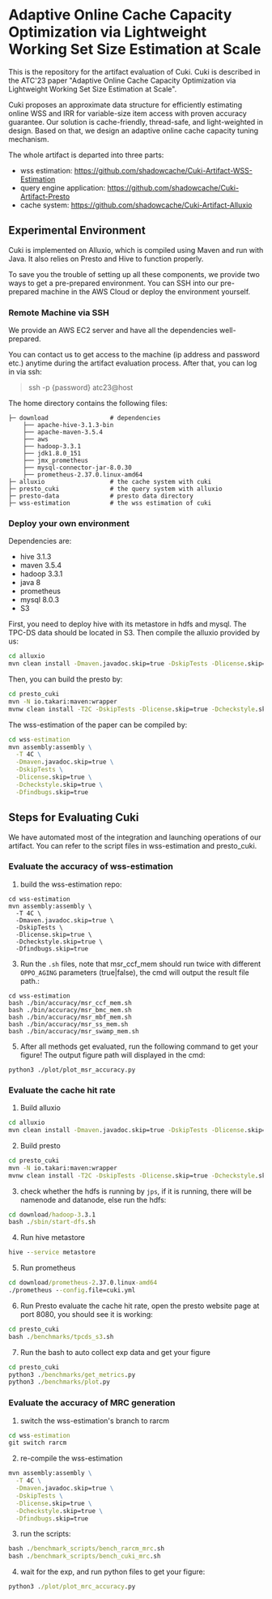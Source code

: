 # Adaptive Online Cache Capacity Optimization via Lightweight Working Set Size Estimation at Scale

This is the repository for the artifact evaluation of Cuki. Cuki is described in the ATC'23 paper "Adaptive Online Cache Capacity Optimization via Lightweight Working Set Size Estimation at Scale".

Cuki proposes an approximate data structure for efficiently estimating online WSS and IRR for variable-size item access with proven accuracy guarantee. Our solution is cache-friendly, thread-safe, and light-weighted in design. Based on that, we design an adaptive online cache capacity tuning mechanism.

The whole artifact is departed into three parts:
- wss estimation: https://github.com/shadowcache/Cuki-Artifact-WSS-Estimation
- query engine application: https://github.com/shadowcache/Cuki-Artifact-Presto
- cache system: https://github.com/shadowcache/Cuki-Artifact-Alluxio

## Experimental Environment
Cuki is implemented on Alluxio, which is compiled using Maven and run with Java. It also relies on Presto and Hive to function properly.

To save you the trouble of setting up all these components, we provide two ways to get a pre-prepared environment. You can SSH into our pre-prepared machine in the AWS Cloud or deploy the environment yourself.

### Remote Machine via SSH
We provide an AWS EC2 server and have all the dependencies well-prepared.

You can contact us to get access to the machine (ip address and password etc.) anytime during the artifact evaluation process. After that, you can log in via ssh:

> ssh -p {password} atc23@host

The home directory contains the following files:
```
├─ download                 # dependencies
    ├── apache-hive-3.1.3-bin 
    ├── apache-maven-3.5.4
    ├── aws
    ├── hadoop-3.3.1
    ├── jdk1.8.0_151
    ├── jmx_prometheus
    ├── mysql-connector-jar-8.0.30
    ├── prometheus-2.37.0.linux-amd64
├─ alluxio                  # the cache system with cuki
├─ presto_cuki              # the query system with alluxio
├─ presto-data              # presto data directory
├─ wss-estimation           # the wss estimation of cuki
```

### Deploy your own environment
Dependencies are:
- hive 3.1.3
- maven 3.5.4
- hadoop 3.3.1
- java 8
- prometheus
- mysql 8.0.3
- S3


First, you need to deploy hive with its metastore in hdfs and mysql. The TPC-DS data should be located in S3. Then compile the alluxio provided by us:
```cmd
cd alluxio
mvn clean install -Dmaven.javadoc.skip=true -DskipTests -Dlicense.skip=true -Dcheckstyle.skip=true -Dfindbugs.skip=true -Prelease
```

Then, you can build the presto by:
```cmd
cd presto_cuki
mvn -N io.takari:maven:wrapper
mvnw clean install -T2C -DskipTests -Dlicense.skip=true -Dcheckstyle.skip=true -Dfindbugs.skip=true -pl '!presto-docs'
``` 

The wss-estimation of the paper can be compiled by:
```cmd
cd wss-estimation
mvn assembly:assembly \
  -T 4C \
  -Dmaven.javadoc.skip=true \
  -DskipTests \
  -Dlicense.skip=true \
  -Dcheckstyle.skip=true \
  -Dfindbugs.skip=true
```

##  Steps for Evaluating Cuki
We have automated most of the integration and launching operations of our artifact. You can refer to the script files in wss-estimation and presto_cuki.

### Evaluate the accuracy of wss-estimation
1. build the wss-estimation repo:
```
cd wss-estimation
mvn assembly:assembly \
  -T 4C \
  -Dmaven.javadoc.skip=true \
  -DskipTests \
  -Dlicense.skip=true \
  -Dcheckstyle.skip=true \
  -Dfindbugs.skip=true
```
3. Run the `.sh` files, note that msr_ccf_mem should run twice with different `OPPO_AGING` parameters (true|false), the cmd will output the result file path.:
```
cd wss-estimation
bash ./bin/accuracy/msr_ccf_mem.sh
bash ./bin/accuracy/msr_bmc_mem.sh
bash ./bin/accuracy/msr_mbf_mem.sh
bash ./bin/accuracy/msr_ss_mem.sh
bash ./bin/accuracy/msr_swamp_mem.sh
```
5. After all methods get evaluated, run the following command to get your figure! The output figure path will displayed in the cmd:
```
python3 ./plot/plot_msr_accuracy.py
```

### Evaluate the cache hit rate

1. Build alluxio
```cmd
cd alluxio
mvn clean install -Dmaven.javadoc.skip=true -DskipTests -Dlicense.skip=true -Dcheckstyle.skip=true -Dfindbugs.skip=true -Prelease
```
2. Build presto
```cmd
cd presto_cuki
mvn -N io.takari:maven:wrapper
mvnw clean install -T2C -DskipTests -Dlicense.skip=true -Dcheckstyle.skip=true -Dfindbugs.skip=true -pl '!presto-docs'
```
3. check whether the hdfs is running by `jps`, if it is running, there will be namenode and datanode, else run the hdfs:
```cmd
cd download/hadoop-3.3.1
bash ./sbin/start-dfs.sh
```
4. Run hive metastore
```cmd
hive --service metastore
```
5. Run prometheus
```cmd
cd download/prometheus-2.37.0.linux-amd64
./prometheus --config.file=cuki.yml
```
6. Run Presto evaluate the cache hit rate, open the presto website page at port 8080, you should see it is working:
```cmd
cd presto_cuki
bash ./benchmarks/tpcds_s3.sh 
```
7. Run the bash to auto collect exp data and get your figure
```cmd
cd presto_cuki
python3 ./benchmarks/get_metrics.py
python3 ./benchmarks/plot.py
```

### Evaluate the accuracy of MRC generation
1. switch the wss-estimation's branch to rarcm
```cmd
cd wss-estimation
git switch rarcm
```
2. re-compile the wss-estimation
```cmd
mvn assembly:assembly \
  -T 4C \
  -Dmaven.javadoc.skip=true \
  -DskipTests \
  -Dlicense.skip=true \
  -Dcheckstyle.skip=true \
  -Dfindbugs.skip=true
```
3. run the scripts:
```cmd
bash ./benchmark_scripts/bench_rarcm_mrc.sh
bash ./benchmark_scripts/bench_cuki_mrc.sh
```
4. wait for the exp, and run python files to get your figure:
```cmd
python3 ./plot/plot_mrc_accuracy.py
```

